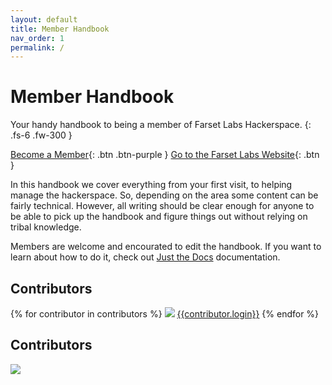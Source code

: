 ```yaml
---
layout: default
title: Member Handbook
nav_order: 1
permalink: /
---
```


# Member Handbook

Your handy handbook to being a member of Farset Labs Hackerspace.
{: .fs-6 .fw-300 }

[Become a Member](https://farsetlabs.spaces.nexudus.com/){: .btn .btn-purple }
[Go to the Farset Labs Website](https://www.farsetlabs.org.uk){: .btn }

In this handbook we cover everything from your first visit, to helping manage the hackerspace. So, depending on the area some content can be fairly technical. However, all writing should be clear enough for anyone to be able to pick up the handbook and figure things out without relying on tribal knowledge.

Members are welcome and encourated to edit the handbook. If you want to learn about how to do it, check out [Just the Docs](https://github.com/just-the-docs/just-the-docs) documentation.

## Contributors

{% for contributor in contributors %}
![]({{contributors.avatar_url}})
[{{contributor.login}}]({{contributor.html_url}})
{% endfor %}

## Contributors

<a href = "https://github.com/Tanu-N-Prabhu/Python/graphs/contributors">
  <img src = "https://contrib.rocks/image?repo = GitHub_username/repository_name"/>
</a>
